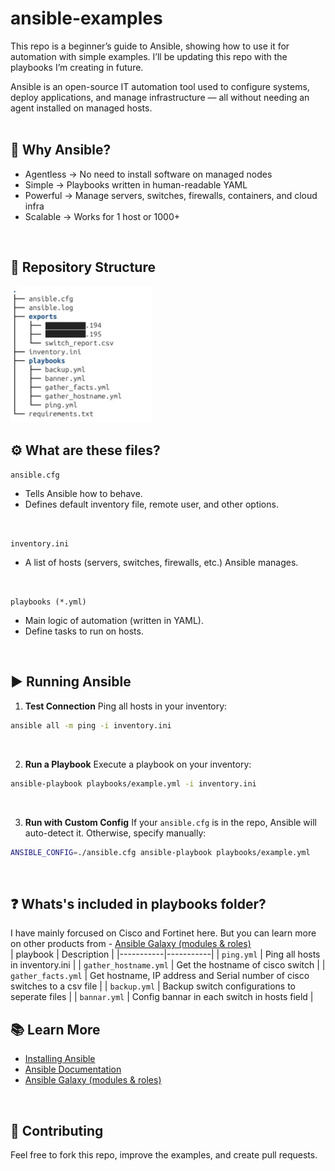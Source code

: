 # ansible-examples

This repo is a beginner’s guide to Ansible, showing how to use it for automation with simple examples. I’ll be updating this repo with the playbooks I’m creating in future.

Ansible is an open-source IT automation tool used to configure systems, deploy applications, and manage infrastructure — all without needing an agent installed on managed hosts.
<br>
<br>

## 🌟 Why Ansible?
- Agentless  →   No need to install software on managed nodes  
- Simple     →   Playbooks written in human-readable YAML  
- Powerful   →   Manage servers, switches, firewalls, containers, and cloud infra  
- Scalable   →   Works for 1 host or 1000+  
<br>

## 📂 Repository Structure

<img src="https://github.com/isuruadhi/ansible-examples/blob/main/Repository_Structure.png" width="45%"/>

<br>

## ⚙️ What are these files?

`ansible.cfg`
- Tells Ansible how to behave.
- Defines default inventory file, remote user, and other options.
<br>

`inventory.ini`
- A list of hosts (servers, switches, firewalls, etc.) Ansible manages.
<br>

`playbooks (*.yml)`
- Main logic of automation (written in YAML).
- Define tasks to run on hosts.
<br>

## ▶️ Running Ansible
1. **Test Connection**
Ping all hosts in your inventory:
```bash
ansible all -m ping -i inventory.ini
```
<br>

2. **Run a Playbook**
Execute a playbook on your inventory:
```bash
ansible-playbook playbooks/example.yml -i inventory.ini
```
<br>

3. **Run with Custom Config**
If your `ansible.cfg` is in the repo, Ansible will auto-detect it.
Otherwise, specify manually:
```bash
ANSIBLE_CONFIG=./ansible.cfg ansible-playbook playbooks/example.yml
```
<br>

## ❓ Whats's included in playbooks folder? ##
I have mainly forcused on Cisco and Fortinet here. But you can learn more on other products from - [Ansible Galaxy (modules & roles)](https://galaxy.ansible.com/)
<br>
| playbook | Description |
|-----------|-----------|
| `ping.yml` | Ping all hosts in inventory.ini |
| `gather_hostname.yml` | Get the hostname of cisco switch |
| `gather_facts.yml` | Get hostname, IP address and Serial number of cisco switches to a csv file |
| `backup.yml` | Backup switch configurations to seperate files |
| `bannar.yml` | Config bannar in each switch in hosts field |
<br>

## 📚 Learn More
- [Installing Ansible](https://docs.ansible.com/ansible/latest/installation_guide/intro_installation.html)
- [Ansible Documentation](https://docs.ansible.com/)
- [Ansible Galaxy (modules & roles)](https://galaxy.ansible.com/)
<br>

## 🤝 Contributing
Feel free to fork this repo, improve the examples, and create pull requests.  

